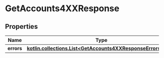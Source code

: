 
# GetAccounts4XXResponse

## Properties
| Name | Type | Description | Notes |
| ------------ | ------------- | ------------- | ------------- |
| **errors** | [**kotlin.collections.List&lt;GetAccounts4XXResponseErrorsInner&gt;**](GetAccounts4XXResponseErrorsInner.md) |  |  |



